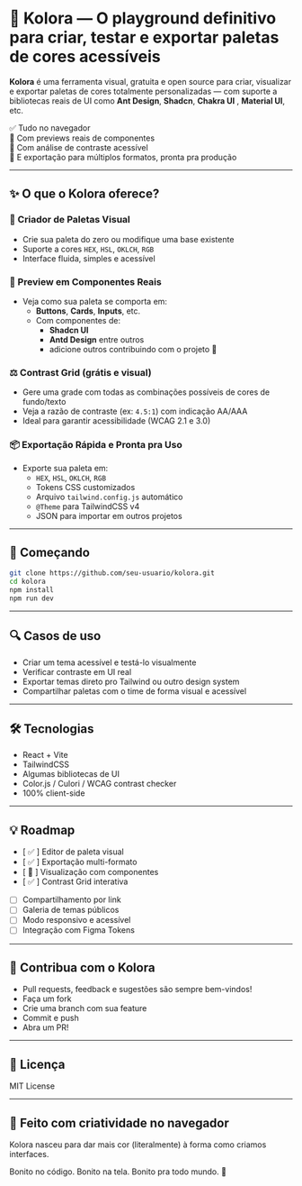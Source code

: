 # 🎨 Kolora — O playground definitivo para criar, testar e exportar paletas de cores acessíveis

**Kolora** é uma ferramenta visual, gratuita e open source para criar, visualizar e exportar paletas de cores totalmente personalizadas — com suporte a bibliotecas reais de UI como **Ant Design**, **Shadcn**, **Chakra UI** , **Material UI**, etc.

✅ Tudo no navegador  
🎯 Com previews reais de componentes  
🧠 Com análise de contraste acessível  
🚀 E exportação para múltiplos formatos, pronta pra produção

---

## ✨ O que o Kolora oferece?

### 🎨 Criador de Paletas Visual
- Crie sua paleta do zero ou modifique uma base existente
- Suporte a cores `HEX`, `HSL`, `OKLCH`, `RGB`
- Interface fluida, simples e acessível

### 🧩 Preview em Componentes Reais
- Veja como sua paleta se comporta em:
  - **Buttons**, **Cards**, **Inputs**, etc.
  - Com componentes de:
    - **Shadcn UI**
    - **Antd Design** entre outros
    - adicione outros contribuindo com o projeto 💪

### ⚖️ Contrast Grid (grátis e visual)
- Gere uma grade com todas as combinações possíveis de cores de fundo/texto
- Veja a razão de contraste (ex: `4.5:1`) com indicação AA/AAA
- Ideal para garantir acessibilidade (WCAG 2.1 e 3.0)

### 📦 Exportação Rápida e Pronta pra Uso
- Exporte sua paleta em:
  - `HEX`, `HSL`, `OKLCH`, `RGB`
  - Tokens CSS customizados
  - Arquivo `tailwind.config.js` automático
  - `@Theme` para TailwindCSS v4
  - JSON para importar em outros projetos

---

## 🚀 Começando

```bash
git clone https://github.com/seu-usuario/kolora.git
cd kolora
npm install
npm run dev
```

---

## 🔍 Casos de uso
- Criar um tema acessível e testá-lo visualmente
- Verificar contraste em UI real
- Exportar temas direto pro Tailwind ou outro design system
- Compartilhar paletas com o time de forma visual e acessível

---

## 🛠️ Tecnologias
- React + Vite
- TailwindCSS
- Algumas bibliotecas de UI
- Color.js / Culori / WCAG contrast checker
- 100% client-side

---

## 💡 Roadmap
- [ ✅ ] Editor de paleta visual
- [ ✅ ] Exportação multi-formato
- [ 🔹 ] Visualização com componentes
- [ ✅ ] Contrast Grid interativa
- [ ] Compartilhamento por link
- [ ] Galeria de temas públicos
- [ ] Modo responsivo e acessível
- [ ] Integração com Figma Tokens

---

## 🤝 Contribua com o Kolora
- Pull requests, feedback e sugestões são sempre bem-vindos!
- Faça um fork
- Crie uma branch com sua feature
- Commit e push
- Abra um PR!

---

## 📜 Licença
MIT License

---

## 🦊 Feito com criatividade no navegador
Kolora nasceu para dar mais cor (literalmente) à forma como criamos interfaces.

Bonito no código. Bonito na tela. Bonito pra todo mundo. 💜